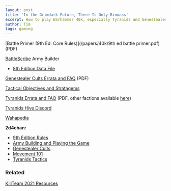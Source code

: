 ```yaml
---
layout: post
title: 'In the Grimdark Future, There Is Only Biomass'
excerpt: How to play Warhammer 40k, especially Tyranids and Genestealer Cults. Updated for 9th edition!
author: Tim
tags: gaming
---
```


[Battle Primer (9th Ed. Core Rules)](/papers/40k/9th ed battle primer.pdf) (PDF)  

[BattleScribe](https://battlescribe.net/) Army Builder  
* [8th Edition Data File](/papers/40k/40k_8th_ed.bsi)

[Genestealer Cults Errata and FAQ](/papers/40k/gs_cults_errata.pdf) (PDF)  

[Tactical Objectives and Stratagems](/_ref/40k/tyranids_ref.html)

[Tyranids Errata and FAQ](/papers/40k/warhammer_40000_tyranids_en.pdf) (PDF, other factions available [here](https://www.warhammer-community.com/faqs/#warhammer-40000))  

[Tyranids Hive Discord](https://discord.com/invite/bHT4vbA)

[Wahapedia](https://wahapedia.ru/wh40k9ed/factions/tyranids/)

**2d4chan:**
* [9th Edition Rules](http://2d4chan.org/wiki/Warhammer_40,000_9th_Edition)
* [Army Building and Playing the Game](http://2d4chan.org/wiki/Warhammer_40,000/Tactics_(9E))  
* [Genestealer Cults](http://2d4chan.org/wiki/Warhammer_40,000/Tactics/Genestealer_Cults_(9E))  
* [Movement 101](http://2d4chan.org/wiki/Warhammer_40,000/Tactics/Movement_101_(9E))  
* [Tyranids Tactics](http://2d4chan.org/wiki/Warhammer_40,000/9th_Edition_Tactics/Tyranids)  

### Related
[KillTeam 2021 Resources](/2024/03/25/killteam.html)

